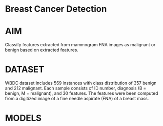 # Breast Cancer Detection

# AIM
Classify features extracted from mammogram FNA images as malignant or benign based on extracted features.

# DATASET
WBDC dataset includes 569 instances with class distribution of 357 benign and 212 malignant. 
Each sample consists of ID number, diagnosis (B = benign, M = malignant), and 30 features. 
The features were been computed from a digitized image of a fine needle aspirate (FNA) of a breast mass.

# MODELS


